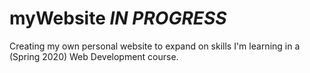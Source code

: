 # myWebsite *IN PROGRESS*

Creating my own personal website to expand on skills I'm learning in a (Spring 2020) Web Development course.
